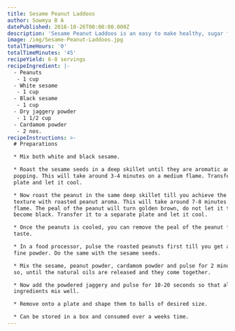 ```yaml
---
title: Sesame Peanut Laddoos
author: Sowmya B A
datePublished: 2016-10-26T00:00:00.000Z
description: 'Sesame Peanut Laddoos is an easy to make healthy, sugar free sweet.'
image: /img/Sesame-Peanut-Laddoos.jpg
totalTimeHours: '0'
totalTimeMinutes: '45'
recipeYield: 6-8 servings
recipeIngredient: |-
  - Peanuts
   - 1 cup
  - White sesame
   - 1 cup
  - Black sesame
   - 1 cup
  - Dry jaggery powder
   - 1 1/2 cup
  - Cardamom powder
   - 2 nos.
recipeInstructions: >-
  # Preparations

  * Mix both white and black sesame.

  * Roast the sesame seeds in a deep skillet until they are aromatic and start
  popping. This will take around 3-4 minutes on a medium flame. Transfer it to a
  plate and let it cool.

  * Now roast the peanut in the same deep skillet till you achieve the crisp
  texture with roasted peanut aroma. This will take around 7-8 minutes on medium
  flame. The peal of the peanut will turn golden brown, do not let it tar and
  become black. Transfer it to a separate plate and let it cool.

  * Once the peanuts is cooled, you can remove the peal of the peanut for better
  taste.

  * In a food processor, pulse the roasted peanuts first till you get an almost
  fine powder. Do the same with the sesame seeds.

  * Mix the sesame, peanut powder, cardamom powder and pulse for 2 minutes or
  so, until the natural oils are released and they come together.

  * Now add the powdered jaggery and pulse for 10-20 seconds so that all the
  ingredients mix well.

  * Remove onto a plate and shape them to balls of desired size.

  * Can be stored in a box and consumed over a weeks time.
---
```



